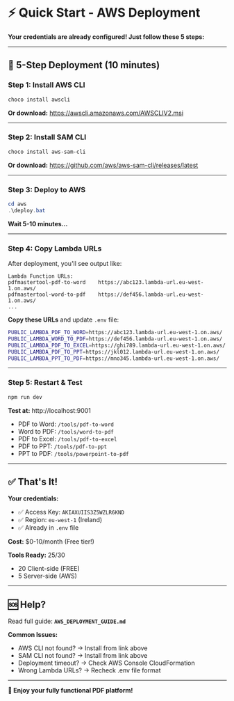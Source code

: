 # ⚡ Quick Start - AWS Deployment

**Your credentials are already configured! Just follow these 5 steps:**

---

## 🎯 **5-Step Deployment** (10 minutes)

### **Step 1: Install AWS CLI**
```powershell
choco install awscli
```
**Or download:** https://awscli.amazonaws.com/AWSCLIV2.msi

---

### **Step 2: Install SAM CLI**
```powershell
choco install aws-sam-cli
```
**Or download:** https://github.com/aws/aws-sam-cli/releases/latest

---

### **Step 3: Deploy to AWS**
```powershell
cd aws
.\deploy.bat
```
**Wait 5-10 minutes...**

---

### **Step 4: Copy Lambda URLs**

After deployment, you'll see output like:
```
Lambda Function URLs:
pdfmastertool-pdf-to-word    https://abc123.lambda-url.eu-west-1.on.aws/
pdfmastertool-word-to-pdf    https://def456.lambda-url.eu-west-1.on.aws/
...
```

**Copy these URLs** and update `.env` file:
```bash
PUBLIC_LAMBDA_PDF_TO_WORD=https://abc123.lambda-url.eu-west-1.on.aws/
PUBLIC_LAMBDA_WORD_TO_PDF=https://def456.lambda-url.eu-west-1.on.aws/
PUBLIC_LAMBDA_PDF_TO_EXCEL=https://ghi789.lambda-url.eu-west-1.on.aws/
PUBLIC_LAMBDA_PDF_TO_PPT=https://jkl012.lambda-url.eu-west-1.on.aws/
PUBLIC_LAMBDA_PPT_TO_PDF=https://mno345.lambda-url.eu-west-1.on.aws/
```

---

### **Step 5: Restart & Test**
```powershell
npm run dev
```

**Test at:** http://localhost:9001
- PDF to Word: `/tools/pdf-to-word`
- Word to PDF: `/tools/word-to-pdf`
- PDF to Excel: `/tools/pdf-to-excel`
- PDF to PPT: `/tools/pdf-to-ppt`
- PPT to PDF: `/tools/powerpoint-to-pdf`

---

## ✅ **That's It!**

**Your credentials:**
- ✅ Access Key: `AKIAXUIIS3Z5WZLR6KND`
- ✅ Region: `eu-west-1` (Ireland)
- ✅ Already in `.env` file

**Cost:** $0-10/month (Free tier!)

**Tools Ready:** 25/30
- 20 Client-side (FREE)
- 5 Server-side (AWS)

---

## 🆘 **Help?**

Read full guide: **`AWS_DEPLOYMENT_GUIDE.md`**

**Common Issues:**
- AWS CLI not found? → Install from link above
- SAM CLI not found? → Install from link above
- Deployment timeout? → Check AWS Console CloudFormation
- Wrong Lambda URLs? → Recheck .env file format

---

**🎉 Enjoy your fully functional PDF platform!**













